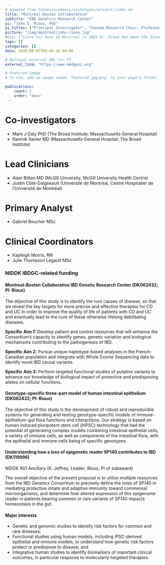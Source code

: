 ```yaml
---
# Adapted from themes/academic/archetypes/project/index.md
title: "Montréal-Boston Collaborative"
subtitle: "IBD Genetics Research Center"
pi: "John D. Rioux, PhD"
pi_titles: ["Principal Investigator", "Canada Research Chair, Professor of Medicine", "Director, Laboratory of Genetics and Genomic Medicine of Inflammation", "Director, Integrative Biology Platform (Université de Montréal and Montreal Heart Institute)"]
picture: "/img/montreal/john-rioux.jpg"
#bio: ["Since his move to Montreal in 2005 Dr. Rioux has been the Director of the Laboratory in Genetics and Genomic Medicine of Inflammation, and more recently the Director of the MHI/UdeM Integrative Biology Platform and the High-Performance Sorting Platform. He is a founding member of multiple international consortia and currently co-leads the International IBD Genetics Consortium, is Chair of the Steering Committee of the NIDDK IBD Genetics Consortium and is the leader of the IBD Genomic Medicine (iGenoMed) Consortium.", "Dr. Rioux’s research focuses on three main areas: (1) genetic studies to identify risk factors for common and rare diseases; (2) functional studies using human models, including iPSC-derived epithelial and immune models, to understand how genetic risk factors protect or predispose to disease; and (3) integrative human studies to identify biomarkers of important clinical outcomes, in particular response to molecularly-targeted therapies. Dr. Rioux’s work has led to over 200 publications, cited over 30,000 times."]
tags: []
categories: []
date: 2020-08-07T09:46:16-04:00

# Optional external URL for PI
external_link: "https://www.medgeni.org"

# Featured image
# To use, add an image named `featured.jpg/png` to your page's folder.

publications:
    count: 1
    order: "desc"
---
```


# Co-investigators

- Mark J Daly PhD (The Broad Institute; Massachusetts General Hospital)
- Ramnik Xavier MD (Massachusetts General Hospital; The Broad Institute)

# Lead Clinicians

- Alain Bitton MD (McGill University, McGill University Health Centre)
- Justin Côté-Daigneault (Université de Montréal, Centre Hospitalier de
  l’Université de Montréal)

# Primary Analyst

- Gabriel Boucher MSc

# Clinical Coordinators

- Kayleigh Morris, RN
- Julie Thompson Legault MSc

### NIDDK IBDGC-related funding

#### Montreal-Boston Collaborative IBD Genetic Research Center (DK062432; PI: Rioux)

The objective of this study is to identify the root causes of disease, so that we reveal the key targets for more precise and effective therapies for CD and UC in order to improve the quality of life of patients with CD and UC and eventually lead to the cure of these otherwise lifelong debilitating diseases.

**Specific Aim 1:**  Develop patient and control resources that will enhance the Consortium’s capacity to identify genes, genetic variation and biological mechanisms contributing to the pathogenesis of IBD.

**Specific Aim 2:** Pursue unique haplotype-based analyses in the French-Canadian population and integrate with Whole Exome Sequencing data to identify novel IBD causal variants.

**Specific Aim 3:** Perform targeted functional studies of putative variants to advance our knowledge of biological impact of protective and predisposing alleles on cellular functions.

#### Genotype-specific three-part model of human intestinal epithelium (DK062432; PI: Rioux)

The objective of this study is the development of robust and reproducible systems for generating and testing genotype-specific models of immune-epithelium-gut flora functions and interactions. Our strategy is based on human induced pluripotent stem cell (hiPSC) technology that had the potential of generating complex models combining intestinal epithelial cells, a variety of immune cells, as well as components of the intestinal flora, with the epithelial and immune cells being of specific genotypes.

#### Understanding how a loss of epigenetic reader SP140 contributes to IBD (DK119996)

NIDDK R01 Ancillary (K. Jeffrey, Leader; Rioux, PI of subaward)

The overall objective of the present proposal is to utilize multiple resources from the IBD Genetics Consortium to precisely define the roles of SP140 in mediating protective innate and adaptive immunity toward commensal microorganisms, and determine how altered expression of this epigenome reader in patients bearing common or rare variants of SP140 impacts homeostasis in the gut.

#### Major interests

- Genetic and genomic studies to identify risk factors for common and rare diseases;
- Functional studies using human models, including iPSC-derived epithelial and immune models, to understand how genetic risk factors protect or predispose to disease; and
- Integrative human studies to identify biomarkers of important clinical outcomes, in particular response to molecularly-targeted therapies.
